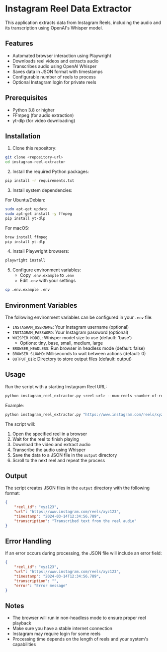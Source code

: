 # Instagram Reel Data Extractor

This application extracts data from Instagram Reels, including the audio and its transcription using OpenAI's Whisper model.

## Features

- Automated browser interaction using Playwright
- Downloads reel videos and extracts audio
- Transcribes audio using OpenAI Whisper
- Saves data in JSON format with timestamps
- Configurable number of reels to process
- Optional Instagram login for private reels

## Prerequisites

- Python 3.8 or higher
- FFmpeg (for audio extraction)
- yt-dlp (for video downloading)

## Installation

1. Clone this repository:
```bash
git clone <repository-url>
cd instagram-reel-extractor
```

2. Install the required Python packages:
```bash
pip install -r requirements.txt
```

3. Install system dependencies:

For Ubuntu/Debian:
```bash
sudo apt-get update
sudo apt-get install -y ffmpeg
pip install yt-dlp
```

For macOS:
```bash
brew install ffmpeg
pip install yt-dlp
```

4. Install Playwright browsers:
```bash
playwright install
```

5. Configure environment variables:
   - Copy `.env.example` to `.env`
   - Edit `.env` with your settings
```bash
cp .env.example .env
```

## Environment Variables

The following environment variables can be configured in your `.env` file:

- `INSTAGRAM_USERNAME`: Your Instagram username (optional)
- `INSTAGRAM_PASSWORD`: Your Instagram password (optional)
- `WHISPER_MODEL`: Whisper model size to use (default: 'base')
  - Options: tiny, base, small, medium, large
- `BROWSER_HEADLESS`: Run browser in headless mode (default: false)
- `BROWSER_SLOWMO`: Milliseconds to wait between actions (default: 0)
- `OUTPUT_DIR`: Directory to store output files (default: output)

## Usage

Run the script with a starting Instagram Reel URL:

```bash
python instagram_reel_extractor.py <reel-url> --num-reels <number-of-reels>
```

Example:
```bash
python instagram_reel_extractor.py "https://www.instagram.com/reels/xyz123" --num-reels 5
```

The script will:
1. Open the specified reel in a browser
2. Wait for the reel to finish playing
3. Download the video and extract audio
4. Transcribe the audio using Whisper
5. Save the data to a JSON file in the `output` directory
6. Scroll to the next reel and repeat the process

## Output

The script creates JSON files in the `output` directory with the following format:
```json
{
    "reel_id": "xyz123",
    "url": "https://www.instagram.com/reels/xyz123",
    "timestamp": "2024-03-14T12:34:56.789",
    "transcription": "Transcribed text from the reel audio"
}
```

## Error Handling

If an error occurs during processing, the JSON file will include an error field:
```json
{
    "reel_id": "xyz123",
    "url": "https://www.instagram.com/reels/xyz123",
    "timestamp": "2024-03-14T12:34:56.789",
    "transcription": "",
    "error": "Error message"
}
```

## Notes

- The browser will run in non-headless mode to ensure proper reel playback
- Make sure you have a stable internet connection
- Instagram may require login for some reels
- Processing time depends on the length of reels and your system's capabilities
